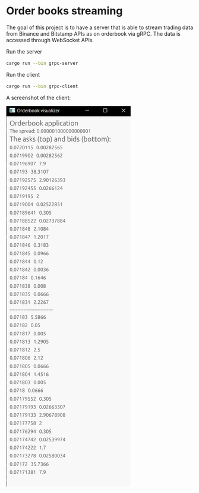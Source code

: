 # Order books streaming

The goal of this project is to have a server that is able to stream trading data from Binance and Bitstamp APIs as on orderbook via gRPC. The data is accessed through WebSocket APIs.

Run the server

```bash
cargo run --bin grpc-server
```

Run the client

```bash
cargo run --bin grpc-client
```

A screenshot of the client:

![](Capture.png)
